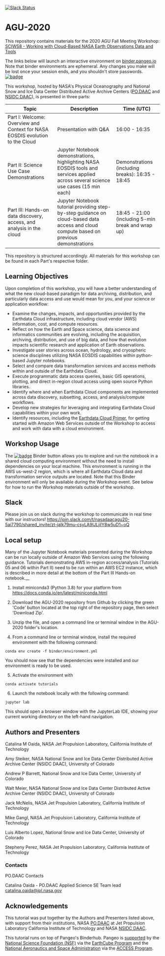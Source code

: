 [![Slack Status][slack-status-icon]][slack-status]

# AGU-2020

This repository contains materials for the 2020 AGU Fall Meeting Workshop: [SCIWS8 - Working with Cloud-Based NASA Earth Observations Data and Tools](https://agu.confex.com/agu/fm20/meetingapp.cgi/Session/105465)

The links below will launch an interactive environment on [binder.pangeo.io](https://binder.pangeo.io/) Note that binder environments are ephemeral. Any changes you make will be lost once your session ends, and you shouldn't store passwords.
[![badge](https://img.shields.io/static/v1.svg?logo=Jupyter&label=Pangeo+Binder&message=AWS+us-west2&color=blue)](https://aws-uswest2-binder.pangeo.io/v2/gh/podaac/AGU-2020/binder?urlpath=git-pull%3Frepo%3Dhttps%253A%252F%252Fgithub.com%252Fpodaac%252FAGU-2020%26urlpath%3Dlab%252Ftree%252FAGU-2020%252F%26branch%3Dmain)

This workshop, hosted by NASA's Physical Oceanography and National Snow and Ice Data Center Distributed Active Archive Centers ([PO.DAAC](https://podaac.jpl.nasa.gov/) and [NSIDC DAAC](https://nsidc.org/daac)), is presented in three parts:

| Topic                                                                        | Description                                                                                                                             | Time (UTC)                                                                                                    |
|------------------------------------------------------------------------------|-----------------------------------------------------------------------------------------------------------------------------------------|---------------------------------------------------------------------------------------------------------------|
| Part I: Welcome: Overview and Context for NASA EOSDIS evolution to the Cloud | Presentation with Q&A                                                                                                                   | 16:00 - 16:35                                                                                                 |
| Part II: Science Use Case Demonstrations                                     | Jupyter Notebook demonstrations, highlighting NASA EOSDIS tools and services applied across several science use cases (15 min each)     | Demonstrations (including breaks): 16:35 - 18:45|
| Part III: Hands-on data discovery, access, and analysis in the cloud         | Jupyter Notebook tutorial providing step-by-step guidance on cloud-based data access and cloud compute based on previous demonstrations | 18:45 - 21:00 (including 5-min break and wrap up)                                                             |

This repository is structured accordingly. All materials for this workshop can be found in each Part's respective folder.

## Learning Objectives

Upon completion of this workshop, you will have a better understanding of what the new cloud-based paradigm for data archiving, distribution, and particularly data access and use would mean for you, and your science or application workflow:

* Examine the changes, impacts, and opportunities provided by the Earthdata Cloud infrastructure, including cloud vendor (AWS) information, cost, and compute resources.
* Reflect on how the Earth and Space science, data science and informatics communities are evolving, including the acquisition, archiving, distribution, and use of big data, and how that evolution impacts scientific research and application of Earth observations. 
* Investigate user stories across ocean, hydrology, and cryospheric science disciplines utilizing NASA EOSDIS capabilities within python-based Jupyter notebooks.
* Select and compare data transformation services and access methods within and outside of the Earthdata Cloud.
* Execute programmatic data access queries, basic GIS operations, plotting, and direct in-region cloud access using open source Python libraries.
* Identify where and when Earthdata Cloud components are implemented across data discovery, subsetting, access, and analysis/compute workflows.
* Develop new strategies for leveraging and integrating Earthdata Cloud capabilities within your own work.
* Identify resources, including the [Earthdata Cloud Primer](https://earthdata.nasa.gov/learn/user-resources/webinars-and-tutorials/cloud-primer), for getting started with Amazon Web Services outside of the Workshop to access and work with data with a cloud environment. 

## Workshop Usage

The [![badge](https://img.shields.io/static/v1.svg?logo=Jupyter&label=Pangeo+Binder&message=AWS+us-west2&color=blue)](https://aws-uswest2-binder.pangeo.io/v2/gh/podaac/AGU-2020/binder?urlpath=git-pull%3Frepo%3Dhttps%253A%252F%252Fgithub.com%252Fpodaac%252FAGU-2020%26urlpath%3Dlab%252Ftree%252FAGU-2020%252F%26branch%3Dmain) Binder button allows you to explore and run the notebook in a shared cloud computing environment without the need to install dependencies on your local machine. This environment is running in the AWS us-west-2 region, which is where all Earthdata Cloud data and transformation service outputs are located. Note that this Binder environment will only be available during the Workshop event. See below for how to run the Workshop materials outside of the workshop.

## Slack
Please join us on slack during the workshop to communicate in real time with our instructors! 
https://join.slack.com/t/nasadaacagu20-5ai7790/shared_invite/zt-jalk79mu-csyLA9IJLjiIY8w5uD1~oQ

## Local setup 

Many of the Jupyter Notebook materials presented during the Workshop can be run locally outside of Amazon Web Services using the following guidance. Tutorials demonstrating AWS in-region access/analysis (Tutorials 05 and 06 within Part II) need to be run within an AWS EC2 instance, which is described in more detail at the bottom of the Part III Hands-on notebook.__ 

1. Install miniconda3 (Python 3.8) for your platform from https://docs.conda.io/en/latest/miniconda.html

2. Download the AGU-2020 repository from Github by clicking the green 'Code' button located at the top right of the repository page, then select 'Download Zip'.

3. Unzip the file, and open a command line or terminal window in the AGU-2020 folder's location.

4. From a command line or terminal window, install the required environment with the following command:

`conda env create -f binder/environment.yml`

You should now see that the dependencies were installed and our environment is ready to be used.

5. Activate the environment with

`conda activate tutorials`

6. Launch the notebook locally with the following command:

`jupyter lab`

This should open a browser window with the JupyterLab IDE, showing your current working directory on the left-hand navigation. 


## Authors and Presenters

Catalina M Oaida, NASA Jet Propulsion Laboratory, California Institute of Technology

Amy Steiker, NASA National Snow and Ice Data Center Distributed Active Archive Center (NSIDC DAAC), University of Colorado

Andrew P Barrett, National Snow and Ice Data Center, University of Colorado

Walt Meier, NASA National Snow and Ice Data Center Distributed Active Archive Center (NSIDC DAAC), University of Colorado

Jack McNelis, NASA Jet Propulsion Laboratory, California Institute of Technology

Mike Gangl, NASA Jet Propulsion Laboratory, California Institute of Technology

Luis Alberto Lopez, National Snow and Ice Data Center, University of Colorado

Stepheny Perez, NASA Jet Propulsion Laboratory, California Institute of Technology


### Contacts

PO.DAAC Contacts

Catalina Oaida - PO.DAAC Applied Science SE Team lead
catalina.oaida@jpl.nasa.gov

## Acknowledgements

This tutorial was put together by the Authors and Presenters listed above, with support from their institutions, NASA [PO.DAAC](https://podaac.jpl.nasa.gov/) at Jet Propulsion Laboratory California Institute of Technology and NASA [NSIDC DAAC](https://nsidc.org/daac).

This tutorial runs on top of Pangeo's Binderhub.
Pangeo is [supported](https://www.nsf.gov/awardsearch/showAward?AWD_ID=1740633&HistoricalAwards=false) by the [National Science Foundation (NSF)](https://www.nsf.gov/) via the [EarthCube Program](https://www.earthcube.org/) and the [National Aeronautics and Space Administration](https://www.nasa.gov/) via the [ACCESS Program](https://earthdata.nasa.gov/community/community-data-system-programs/access-projects).

[slack-status-icon]: https://img.shields.io/badge/Slack-AGU--tutorial-blue.svg
[slack-status]: https://nasadaacagu20-5ai7790.slack.com/archives/C01ETUUUDN3
